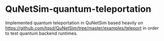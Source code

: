 # QuNetSim-quantum-teleportation
Implemented quantum teleportation in QuNetSim based heavily on https://github.com/tqsd/QuNetSim/tree/master/examples/teleport in order to test quantum backend runtimes.
